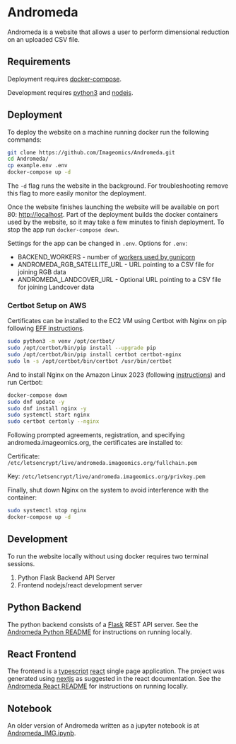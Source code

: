 # Andromeda
Andromeda is a website that allows a user to perform dimensional reduction on an uploaded CSV file.

## Requirements
Deployment requires [docker-compose](https://www.docker.com/).

Development requires [python3](https://www.python.org/) and [nodejs](https://nodejs.org/).

## Deployment
To deploy the website on a machine running docker run the following commands:
```bash
git clone https://github.com/Imageomics/Andromeda.git
cd Andromeda/
cp example.env .env
docker-compose up -d
```
The `-d` flag runs the website in the background. For troubleshooting remove this flag to more easily monitor the deployment.

Once the website finishes launching the website will be available on port 80: [http://localhost](http://localhost).
Part of the deployment builds the docker containers used by the website, so it may take a few minutes to finish deployment.
To stop the app run `docker-compose down`.

Settings for the app can be changed in `.env`.
Options for `.env`:
- BACKEND_WORKERS - number of [workers used by gunicorn](https://docs.gunicorn.org/en/latest/run.html#commonly-used-arguments)
- ANDROMEDA_RGB_SATELLITE_URL - URL pointing to a CSV file for joining RGB data
- ANDROMEDA_LANDCOVER_URL - Optional URL pointing to a CSV file for joining Landcover data


### Certbot Setup on AWS
Certificates can be installed to the EC2 VM using Certbot with Nginx on pip following [EFF instructions](https://certbot.eff.org/instructions?ws=nginx&os=pip).
```bash
sudo python3 -m venv /opt/certbot/
sudo /opt/certbot/bin/pip install --upgrade pip
sudo /opt/certbot/bin/pip install certbot certbot-nginx
sudo ln -s /opt/certbot/bin/certbot /usr/bin/certbot
```
And to install Nginx on the Amazon Linux 2023 (following [instructions](https://awswithatiq.com/how-to-install-nginx-in-amazon-linux-2023/)) and run Certbot:
```bash
docker-compose down
sudo dnf update -y
sudo dnf install nginx -y
sudo systemctl start nginx
sudo certbot certonly --nginx
```
Following prompted agreements, registration, and specifying andromeda.imageomics.org, the certificates are installed to:

Certificate: `/etc/letsencrypt/live/andromeda.imageomics.org/fullchain.pem`

Key: `/etc/letsencrypt/live/andromeda.imageomics.org/privkey.pem`

Finally, shut down Nginx on the system to avoid interference with the container:
```bash
sudo systemctl stop nginx
docker-compose up -d
```

## Development
To run the website locally without using docker requires two terminal sessions.
1. Python Flask Backend API Server 
2. Frontend nodejs/react development server

## Python Backend
The python backend consists of a [Flask](https://flask.palletsprojects.com/en/2.3.x/quickstart/#a-minimal-application) REST API server.
See the [Andromeda Python README](andromeda/README.md) for instructions on running locally.

## React Frontend
The frontend is a [typescript](https://www.typescriptlang.org/) [react](https://react.dev/) single page application.
The project was generated using [nextjs](https://nextjs.org/docs) as suggested in the react documentation.
See the [Andromeda React README](andromeda-ui/README.md) for instructions on running locally.

## Notebook
An older version of Andromeda written as a jupyter notebook is at [Andromeda_IMG.ipynb](Andromeda_IMG.ipynb).
